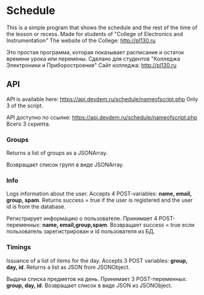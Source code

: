 # Schedule

This is a simple program that shows the schedule and the rest of the time of the lesson or recess. 
Made for students of "College of Electronics and Instrumentation"
The website of the College: http://pl130.ru

Это простая программа, которая показывает расписание и остаток времени урока или перемены.
Сделано для студентов "Колледжа Электроники и Приборостроения"
Сайт колледжа: http://pl130.ru


## API
  API is available here: https://api.devdem.ru/schedule/nameofscript.php
  Only 3 of the script.
  
  API доступно по ссылке: https://api.devdem.ru/schedule/nameofscript.php
  Всего 3 скрипта.
### Groups
  Returns a list of groups as a JSONArray.
  
  Возвращает список групп в виде JSONArray.
### Info
  Logs information about the user.
  Accepts 4 POST-variables: <b>name, email, group, spam</b>.
  Returns success = true if the user is registered and the user id is from the database.

  Регистрирует информацию о пользователе.
  Принимает 4 POST-переменных: <b>name, email,group,spam</b>.
  Возвращает success = true если пользователь зарегистрирован и id пользователя из БД.
### Timings
  Issuance of a list of items for the day.
  Accepts 3 POST variables: <b>group, day, id</b>.
  Returns a list as JSON from JSONObject.

  Выдача списка предметов на день.
  Принимает 3 POST-переменных: <b>group, day, id</b>.
  Возвращает список в виде JSON из JSONObject.
